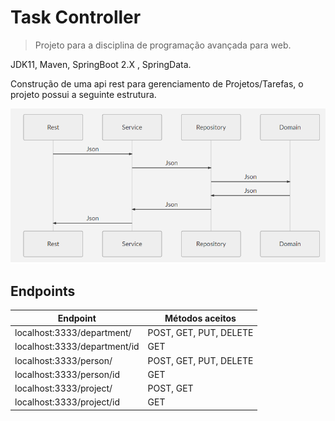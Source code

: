 # Task Controller
> Projeto para a disciplina de programação avançada para web.

JDK11, Maven, SpringBoot 2.X , SpringData.

Construção de uma api rest para gerenciamento de Projetos/Tarefas, o projeto possui a seguinte estrutura.

![](/docs/diagram.png)

## Endpoints

| Endpoint                     | Métodos aceitos        |
|------------------------------|------------------------|
| localhost:3333/department/   | POST, GET, PUT, DELETE |
| localhost:3333/department/id | GET                    |
| localhost:3333/person/       | POST, GET, PUT, DELETE |
| localhost:3333/person/id     | GET                    |
| localhost:3333/project/      | POST, GET              |
| localhost:3333/project/id    | GET                    |
